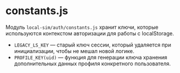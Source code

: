 # constants.js

Модуль `local-sim/auth/constants.js` хранит ключи, которые используются контекстом авторизации для работы с localStorage.
- `LEGACY_LS_KEY` — старый ключ сессии, который удаляется при инициализации, чтобы не мешал новой логике.
- `PROFILE_KEY(uid)` — функция для генерации ключа хранения дополнительных данных профиля конкретного пользователя.
